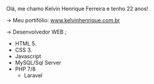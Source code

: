 Olá, me chamo Kelvin Henrique Ferreira e tenho 22 anos!

-> Meu portifólio: www.kelvinhenrique.com.br

-> Desenvolvedor WEB ;
  * HTML 5.
  * CSS 3.
  * Javascript
  * MySQL/Sql Server
  * PHP 7/8
    - Laravel
